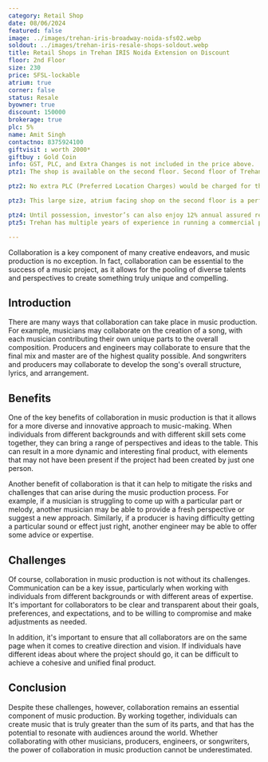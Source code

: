 ```yaml
---
category: Retail Shop
date: 08/06/2024
featured: false
image: ../images/trehan-iris-broadway-noida-sfs02.webp
soldout: ../images/trehan-iris-resale-shops-soldout.webp
title: Retail Shops in Trehan IRIS Noida Extension on Discount
floor: 2nd Floor
size: 230
price: SFSL-lockable
atrium: true
corner: false
status: Resale
byowner: true
discount: 150000
brokerage: true
plc: 5%
name: Amit Singh
contactno: 8375924100
giftvisit : worth 2000*
giftbuy : Gold Coin
info: GST, PLC, and Extra Changes is not included in the price above.
ptz1: The shop is available on the second floor. Second floor of Trehan IRIS Broadway is dedicated for Womens and Kids Retail Stores.

ptz2: No extra PLC (Preferred Location Charges) would be charged for this shop even though the shop is atrium facing and right beside the escalators.

ptz3: This large size, atrium facing shop on the second floor is a perfect match for an established womens and kids brand. Trehan already has tied up with multiple such brand for renting shops upon its Grand opening.

ptz4: Until possession, investor’s can also enjoy 12% annual assured return by the builder.
ptz5: Trehan has multiple years of experience in running a commercial project on lease model, so the investors can be assured for rental yield from their shop for a long period of time.

---
```



Collaboration is a key component of many creative endeavors, and music production is no exception. In fact, collaboration can be essential to the success of a music project, as it allows for the pooling of diverse talents and perspectives to create something truly unique and compelling.

## Introduction

There are many ways that collaboration can take place in music production. For example, musicians may collaborate on the creation of a song, with each musician contributing their own unique parts to the overall composition. Producers and engineers may collaborate to ensure that the final mix and master are of the highest quality possible. And songwriters and producers may collaborate to develop the song's overall structure, lyrics, and arrangement.

## Benefits

One of the key benefits of collaboration in music production is that it allows for a more diverse and innovative approach to music-making. When individuals from different backgrounds and with different skill sets come together, they can bring a range of perspectives and ideas to the table. This can result in a more dynamic and interesting final product, with elements that may not have been present if the project had been created by just one person.

Another benefit of collaboration is that it can help to mitigate the risks and challenges that can arise during the music production process. For example, if a musician is struggling to come up with a particular part or melody, another musician may be able to provide a fresh perspective or suggest a new approach. Similarly, if a producer is having difficulty getting a particular sound or effect just right, another engineer may be able to offer some advice or expertise.

## Challenges

Of course, collaboration in music production is not without its challenges. Communication can be a key issue, particularly when working with individuals from different backgrounds or with different areas of expertise. It's important for collaborators to be clear and transparent about their goals, preferences, and expectations, and to be willing to compromise and make adjustments as needed.

In addition, it's important to ensure that all collaborators are on the same page when it comes to creative direction and vision. If individuals have different ideas about where the project should go, it can be difficult to achieve a cohesive and unified final product.

## Conclusion

Despite these challenges, however, collaboration remains an essential component of music production. By working together, individuals can create music that is truly greater than the sum of its parts, and that has the potential to resonate with audiences around the world. Whether collaborating with other musicians, producers, engineers, or songwriters, the power of collaboration in music production cannot be underestimated.
